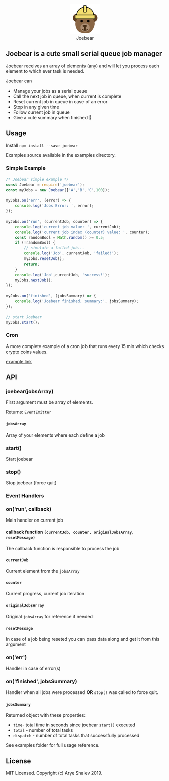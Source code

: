 <div align="center"><img src="joebear.png" height="96"></div>
<div align="center">Joebear</div>

## Joebear is a cute small serial queue job manager
Joebear receives an array of elements (any) and will let you process each element to which ever task is needed.

Joebear can
* Manage your jobs as a serial queue
* Call the next job in queue, when current is complete
* Reset current job in queue in case of an error
* Stop in any given time
* Follow current job in queue
* Give a cute summary when finished 🐻

## Usage
Install `npm install --save joebear`

Examples source available in the examples directory.

### Simple Example

```js
/* Joebear simple example */
const Joebear = require('joebear');
const myJobs = new Joebear(['A','B','C',100]);

myJobs.on('err', (error) => {
    console.log('Jobs Error: ', error);
});

myJobs.on('run', (currentJob, counter) => {
    console.log('current job value: ', currentJob);
    console.log('current job index (counter) value: ', counter);
    const randomBool = Math.random() >= 0.5;
    if (!randomBool) {
        // simulate a failed job...
        console.log('Job', currentJob, 'failed!');
        myJobs.resetJob();
        return;
    }
    console.log('Job',currentJob, 'success!');
    myJobs.nextJob();
});

myJobs.on('finished', (jobsSummary) => {
    console.log('Joebear finished, summary:', jobsSummary);
});

// start Joebear
myJobs.start();
```

### Cron
A more complete example of a cron job that runs every 15 min which checks crypto coins values.

[example link](examples/cron.js)

## API
### **joebear(jobsArray)**
First argument must be array of elements. 

Returns: `EventEmitter`

#### `jobsArray`
Array of your elements where each define a job

### start()
Start joebear

### stop()
Stop joebear (force quit)

### **Event Handlers**

### on('run', callback)
Main handler on current job

#### callback function `(currentJob, counter, originalJobsArray, resetMessage)`
The callback function is responsible to process the job

#### `currentJob`
Current element from the `jobsArray`
#### `counter` 
Current progress, current job iteration
#### `originalJobsArray` 
Original `jobsArray` for reference if needed
#### `resetMessage` 
In case of a job being reseted you can pass data along and get it from this argument

### on('err')
Handler in case of error(s)

### on('finished', jobsSummary)
Handler when all jobs were processed **OR** `stop()` was called to force quit.

#### `jobsSummary`
Returned object with these properties:
* `time`- total time in seconds since joebear `start()` executed
* `total` - number of total tasks
* `dispatch` - number of total tasks that successfully processed 

See examples folder for full usage reference.

## License
MIT Licensed. Copyright (c) Arye Shalev 2019.
